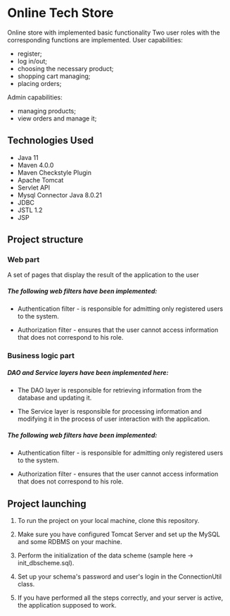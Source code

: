 # Online Tech Store

Online store with implemented basic functionality
Two user roles with the corresponding functions are implemented.
User capabilities:
- register;
- log in/out;
- choosing the necessary product;
- shopping cart managing;
- placing orders;

Admin capabilities:
- managing products;
- view orders and manage it;

## Technologies Used

 - Java 11
 - Maven 4.0.0
 - Maven Checkstyle Plugin
 - Apache Tomcat
 - Servlet API
 - Mysql Connector Java 8.0.21
 - JDBC
 - JSTL 1.2
 - JSP

## Project structure

### Web part
 A set of pages that display the result of the application to the user

##### The following web filters have been implemented:

- Authentication filter - is responsible for admitting only 
  registered users to the system.

- Authorization filter - ensures that the user cannot access 
  information that does not correspond to his role.

### Business logic part 
##### DAO and Service layers have been implemented here:

- The DAO layer is responsible for retrieving information 
  from the database and updating it.

- The Service layer is responsible for processing information and modifying it 
  in the process of user interaction with the application.

##### The following web filters have been implemented:

- Authentication filter - is responsible for admitting only 
  registered users to the system.

- Authorization filter - ensures that the user cannot access 
  information that does not correspond to his role.

## Project launching

1. To run the project on your local machine, clone this repository. 

2. Make sure you have configured Tomcat Server and set up the MySQL and some 
RDBMS on your machine. 

3. Perform the initialization of the data scheme (sample here -> init_dbscheme.sql). 

4. Set up your schema's password and user's login in the ConnectionUtil class. 

5. If you have performed all the steps correctly, and your server is active, 
the application supposed to work.